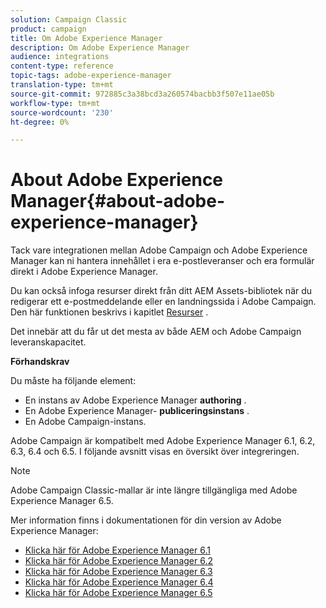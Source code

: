 ```yaml
---
solution: Campaign Classic
product: campaign
title: Om Adobe Experience Manager
description: Om Adobe Experience Manager
audience: integrations
content-type: reference
topic-tags: adobe-experience-manager
translation-type: tm+mt
source-git-commit: 972885c3a38bcd3a260574bacbb3f507e11ae05b
workflow-type: tm+mt
source-wordcount: '230'
ht-degree: 0%

---
```



# About Adobe Experience Manager{#about-adobe-experience-manager}

Tack vare integrationen mellan Adobe Campaign och Adobe Experience Manager kan ni hantera innehållet i era e-postleveranser och era formulär direkt i Adobe Experience Manager.

Du kan också infoga resurser direkt från ditt AEM Assets-bibliotek när du redigerar ett e-postmeddelande eller en landningssida i Adobe Campaign. Den här funktionen beskrivs i kapitlet [Resurser](../../integrations/using/sharing-assets-with-adobe-experience-cloud.md) .

Det innebär att du får ut det mesta av både AEM och Adobe Campaign leveranskapacitet.

**Förhandskrav**

Du måste ha följande element:

* En instans av Adobe Experience Manager **authoring** .
* En Adobe Experience Manager- **publiceringsinstans** .
* En Adobe Campaign-instans.

Adobe Campaign är kompatibelt med Adobe Experience Manager 6.1, 6.2, 6.3, 6.4 och 6.5. I följande avsnitt visas en översikt över integreringen.

>[!NOTE]
>
>Adobe Campaign Classic-mallar är inte längre tillgängliga med Adobe Experience Manager 6.5.

Mer information finns i dokumentationen för din version av Adobe Experience Manager:

* [Klicka här för Adobe Experience Manager 6.1](https://docs.adobe.com/docs/en/aem/6-1/administer/integration/marketing-cloud/campaign/campaignonpremise.html)
* [Klicka här för Adobe Experience Manager 6.2](https://docs.adobe.com/docs/en/aem/6-2/administer/integration/marketing-cloud/campaign/campaignonpremise.html)
* [Klicka här för Adobe Experience Manager 6.3](https://helpx.adobe.com/experience-manager/6-3/sites/administering/using/campaignonpremise.html)
* [Klicka här för Adobe Experience Manager 6.4](https://helpx.adobe.com/experience-manager/6-4/sites/administering/using/campaignonpremise.html)
* [Klicka här för Adobe Experience Manager 6.5](https://helpx.adobe.com/experience-manager/6-5/sites/administering/using/campaignonpremise.html)

